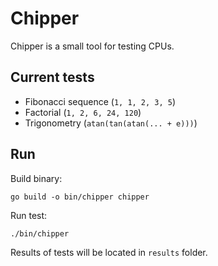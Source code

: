 # Chipper

Chipper is a small tool for testing CPUs.

## Current tests

- Fibonacci sequence (`1, 1, 2, 3, 5`)
- Factorial (`1, 2, 6, 24, 120`)
- Trigonometry (`atan(tan(atan(... + e)))`)

## Run

Build binary:

```shell
go build -o bin/chipper chipper
```

Run test:

```shell
./bin/chipper
```

Results of tests will be located in `results` folder.